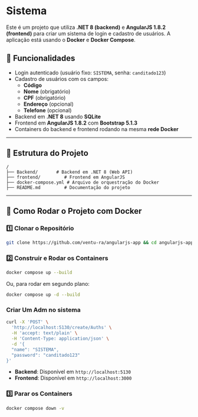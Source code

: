 # Sistema

Este é um projeto que utiliza **.NET 8 (backend)** e **AngularJS 1.8.2 (frontend)** para criar um sistema de login e cadastro de usuários. A aplicação está usando o **Docker** e **Docker Compose**.

## 📌 Funcionalidades

- Login autenticado (usuário fixo: `SISTEMA`, senha: `canditado123`)
- Cadastro de usuários com os campos:
  - **Código**
  - **Nome** (obrigatório)
  - **CPF** (obrigatório)
  - **Endereço** (opcional)
  - **Telefone** (opcional)
- Backend em **.NET 8** usando **SQLite**
- Frontend em **AngularJS 1.8.2** com **Bootstrap 5.1.3**
- Containers do backend e frontend rodando na mesma **rede Docker**

---

## 📂 Estrutura do Projeto

```
/
├── Backend/       # Backend em .NET 8 (Web API)
├── frontend/         # Frontend em AngularJS
├── docker-compose.yml # Arquivo de orquestração do Docker
├── README.md         # Documentação do projeto
```

---

## 🚀 Como Rodar o Projeto com Docker

### **1️⃣ Clonar o Repositório**

```sh
git clone https://github.com/ventu-ra/angularjs-app && cd angularjs-app
```

### **2️⃣ Construir e Rodar os Containers**

```sh
docker compose up --build
```

Ou, para rodar em segundo plano:

```sh
docker compose up -d --build
```

### **Criar Um Adm no sistema**

```sh
curl -X 'POST' \
  'http://localhost:5130/create/Auths' \
  -H 'accept: text/plain' \
  -H 'Content-Type: application/json' \
  -d '{
  "name": "SISTEMA",
  "password": "canditado123"
}'
```

- **Backend**: Disponível em `http://localhost:5130`
- **Frontend**: Disponível em `http://localhost:3000`

### **3️⃣ Parar os Containers**

```sh
docker compose down -v
```
